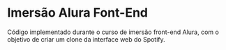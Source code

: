 # Imersão Alura Font-End

Código implementado durante o curso de imersão front-end Alura, com
o objetivo de criar um clone da interface web do Spotify.
